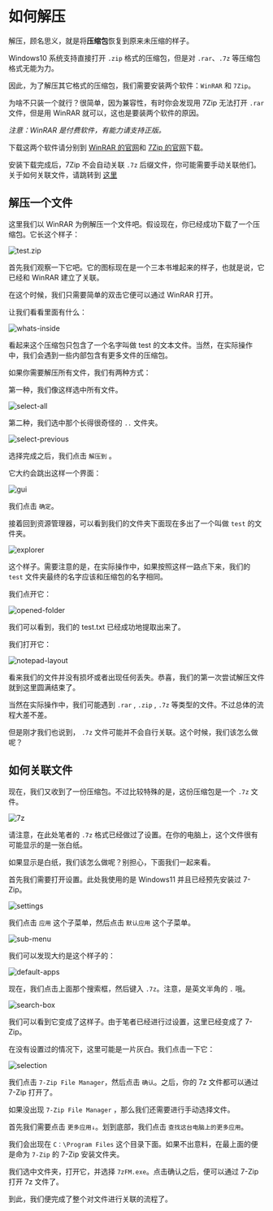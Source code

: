 # 如何解压

解压，顾名思义，就是将**压缩包**恢复到原来未压缩的样子。

Windows10 系统支持直接打开 `.zip` 格式的压缩包，但是对 `.rar`、`.7z` 等压缩包格式无能为力。

因此，为了解压其它格式的压缩包，我们需要安装两个软件：`WinRAR` 和 `7Zip`。

为啥不只装一个就行？很简单，因为兼容性，有时你会发现用 7Zip 无法打开 `.rar` 文件，但是用 WinRAR 就可以，这也是要装两个软件的原因。

_注意：WinRAR 是付费软件，有能力请支持正版。_

下载这两个软件请分别到 [WinRAR 的官网](https://www.rarlab.com/download.htm)和 [7Zip 的官网](https://7-zip.org/)下载。

安装下载完成后，7Zip 不会自动关联 `.7z` 后缀文件，你可能需要手动关联他们。关于如何关联文件，请跳转到 [这里](#如何关联文件)

## 解压一个文件

这里我们以 WinRAR 为例解压一个文件吧。假设现在，你已经成功下载了一个压缩包。它长这个样子：

![test.zip](/how-to-unarchive/1.png)

首先我们观察一下它吧。它的图标现在是一个三本书堆起来的样子，也就是说，它已经和 WinRAR 建立了关联。

在这个时候，我们只需要简单的双击它便可以通过 WinRAR 打开。

让我们看看里面有什么：

![whats-inside](/how-to-unarchive/2.png)

看起来这个压缩包只包含了一个名字叫做 test 的文本文件。当然，在实际操作中，我们会遇到一些内部包含有更多文件的压缩包。

如果你需要解压所有文件，我们有两种方式：

第一种，我们像这样选中所有文件。

![select-all](/how-to-unarchive/3.png)

第二种，我们选中那个长得很奇怪的 `..` 文件夹。

![select-previous](/how-to-unarchive/8.png)

选择完成之后，我们点击 `解压到` 。

它大约会跳出这样一个界面：

![gui](/how-to-unarchive/4.png)

我们点击 `确定`。

接着回到资源管理器，可以看到我们的文件夹下面现在多出了一个叫做 `test` 的文件夹。

![explorer](/how-to-unarchive/5.png)

这个样子。需要注意的是，在实际操作中，如果按照这样一路点下来，我们的 `test` 文件夹最终的名字应该和压缩包的名字相同。

我们点开它：

![opened-folder](/how-to-unarchive/6.png)

我们可以看到，我们的 test.txt 已经成功地提取出来了。

我们打开它：

![notepad-layout](/how-to-unarchive/7.png)

看来我们的文件并没有损坏或者出现任何丢失。恭喜，我们的第一次尝试解压文件就到这里圆满结束了。

当然在实际操作中，我们可能遇到 `.rar` , `.zip` , `.7z` 等类型的文件。不过总体的流程大差不差。

但是刚才我们也说到， `.7z` 文件可能并不会自行关联。这个时候，我们该怎么做呢？

## 如何关联文件

现在，我们又收到了一份压缩包。不过比较特殊的是，这份压缩包是一个 `.7z` 文件。

![7z](/how-to-unarchive/9.png)

请注意，在此处笔者的 `.7z` 格式已经做过了设置。在你的电脑上，这个文件很有可能显示的是一张白纸。

如果显示是白纸，我们该怎么做呢？别担心，下面我们一起来看。

首先我们需要打开设置。此处我使用的是 Windows11 并且已经预先安装过 7-Zip。

![settings](/how-to-unarchive/10.png)

我们点击 `应用` 这个子菜单，然后点击 `默认应用` 这个子菜单。

![sub-menu](/how-to-unarchive/11.png)

我们可以发现大约是这个样子的：

![default-apps](/how-to-unarchive/12.png)

现在，我们点击上面那个搜索框，然后键入 `.7z`。注意，是英文半角的 `.` 哦。

![search-box](/how-to-unarchive/13.png)

我们可以看到它变成了这样子。由于笔者已经进行过设置，这里已经变成了 7-Zip。

在没有设置过的情况下，这里可能是一片灰白。我们点击一下它：

![selection](/how-to-unarchive/14.png)

我们点击 `7-Zip File Manager`，然后点击 `确认`。之后，你的 7z 文件都可以通过 7-Zip 打开了。

如果没出现 `7-Zip File Manager` ，那么我们还需要进行手动选择文件。

首先我们需要点击 `更多应用↓`。划到底部，我们点击 `查找这台电脑上的更多应用`。

我们会出现在 `C：\Program Files` 这个目录下面。如果不出意料，在最上面的便是命为 `7-Zip` 的 7-Zip 安装文件夹。

我们选中文件夹，打开它，并选择 `7zFM.exe`。点击确认之后，便可以通过 7-Zip 打开 7z 文件了。

到此，我们便完成了整个对文件进行关联的流程了。